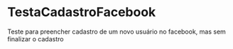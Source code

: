 # TestaCadastroFacebook
Teste para preencher cadastro de um novo usuário no facebook, mas sem finalizar o cadastro

